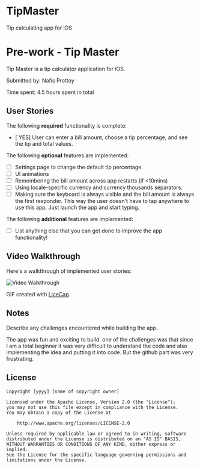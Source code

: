 # TipMaster
Tip calculating app for iOS

# Pre-work - Tip Master

Tip Master is a tip calculator application for iOS.

Submitted by: Nafis Prottoy

Time spent: 4.5 hours spent in total

## User Stories

The following **required** functionality is complete:

* [ YES] User can enter a bill amount, choose a tip percentage, and see the tip and total values.

The following **optional** features are implemented:
* [ ] Settings page to change the default tip percentage.
* [ ] UI animations
* [ ] Remembering the bill amount across app restarts (if <10mins)
* [ ] Using locale-specific currency and currency thousands separators.
* [ ] Making sure the keyboard is always visible and the bill amount is always the first responder. This way the user doesn't have to tap anywhere to use this app. Just launch the app and start typing.

The following **additional** features are implemented:

- [ ] List anything else that you can get done to improve the app functionality!

## Video Walkthrough 

Here's a walkthrough of implemented user stories:

<img src='https://imgur.com/a/VXQt7B4' title='Video Walkthrough' width='' alt='Video Walkthrough' />

GIF created with [LiceCap](http://www.cockos.com/licecap/).

<blockquote class="imgur-embed-pub" lang="en" data-id="a/VXQt7B4"><a href="//imgur.com/VXQt7B4"></a></blockquote><script async src="//s.imgur.com/min/embed.js" charset="utf-8"></script>

## Notes

Describe any challenges encountered while building the app.

The app was fun and exciting to build. one of the challenges was that since I am a total beginner it was very difficult to understand the code and also implementing the idea and putting it into code. But the github part was very frustrating.

## License

    Copyright [yyyy] [name of copyright owner]

    Licensed under the Apache License, Version 2.0 (the "License");
    you may not use this file except in compliance with the License.
    You may obtain a copy of the License at

        http://www.apache.org/licenses/LICENSE-2.0

    Unless required by applicable law or agreed to in writing, software
    distributed under the License is distributed on an "AS IS" BASIS,
    WITHOUT WARRANTIES OR CONDITIONS OF ANY KIND, either express or implied.
    See the License for the specific language governing permissions and
    limitations under the License.
